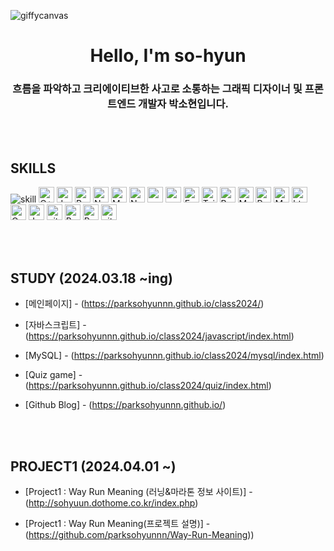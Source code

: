 ![giffycanvas](https://github.com/parksohyunnn/class2024/assets/164127801/575497a6-029b-4a20-b586-d82d828d4d30)

# <div align="center"> Hello, I'm so-hyun </div>

### <div align="center"> 흐름을 파악하고 크리에이티브한 사고로 소통하는 그래픽 디자이너 및 프론트엔드 개발자 박소현입니다. </div>

<br><br>



## SKILLS </div>
![skill](https://github.com/parksohyunnn/class2024/assets/164127801/8bf73bac-9b82-4a46-a3ad-28297974482e) 
<img alt="C++" src="https://img.shields.io/badge/C%2B%2B-5D96CB?style=flat&logo=appvey=c%2B%2B&logoColor=61DAFB" height="25px"/>
<img alt="Javascript" src="https://img.shields.io/badge/JavaScript-809F85?style=for-the-badge&logo=javascript&logoColor=F7DF1E"  height="25px"/>
<img alt="React" src="https://img.shields.io/badge/React-FFDC62?style=for-the-badge&logo=react&logoColor=61DAFB" height="25px"/>
<img alt="NextJs" src="https://img.shields.io/badge/Next-DF976D?style=for-the-badge&logo=next.js&logoColor=white" height="25px"/>
<img alt="MongoDB" src="https://img.shields.io/badge/-MongoDB-809F85?style=flat-square&logo=mongodb&logoColor=white"  height="25px"/>
<img alt="Nodejs" src="https://img.shields.io/badge/-Nodejs-FFDC62?style=flat-square&logo=Node.js&logoColor=white"  height="25px"/>
<img alt="npm" src="https://img.shields.io/badge/NPM-DF976D?style=for-the-badge&logo=npm&logoColor=white" height="25px"/>
<img alt="redux" src="https://img.shields.io/badge/-Redux-764ABC?style=flat-square&logo=redux&logoColor=white" height="25px"/>
 <img alt="Express" src="https://img.shields.io/badge/express.js-%23404d59.svg?style=for-the-badge&logo=express&logoColor=%2361DAFB" height="25px"/>
<img alt="Tailwidcss" src="https://img.shields.io/badge/Tailwind_CSS-38B2AC?style=for-the-badge&logo=tailwind-css&logoColor=white" height="25px"/>
<img alt="Bootstrap" src="https://img.shields.io/badge/Bootstrap-563D7C?style=for-the-badge&logo=bootstrap&logoColor=white" height="25px"/>
<img alt="Material UI" src="https://img.shields.io/badge/Material--UI-0081CB?style=for-the-badge&logo=material-ui&logoColor=white" height="25px"/>
<img alt="Python" src="https://img.shields.io/badge/Python-14354C?style=for-the-badge&logo=python&logoColor=white" height="25px"/>
<img alt="Markdown" src="https://img.shields.io/badge/Markdown-000000?style=for-the-badge&logo=markdown&logoColor=white"  height="25px"/>
<img alt="html5" src="https://img.shields.io/badge/HTML5-E34F26?style=for-the-badge&logo=html5&logoColor=white" height="25px"/>
<img alt="Css3" src="https://img.shields.io/badge/CSS3-1572B6?style=for-the-badge&logo=css3&logoColor=white" height="25px"/>
<img alt="Jquery" src="https://img.shields.io/badge/jquery-%230769AD.svg?style=for-the-badge&logo=jquery&logoColor=white" height="25px"/>
<img alt="git" src="https://img.shields.io/badge/-Git-F05032?style=flat-square&logo=git&logoColor=white" height="25px"/>
<img alt="Brave browser" src="https://img.shields.io/badge/-Brave_Browser-FB542B?style=flat-square&logo=brave&logoColor=white" height="25px"/>
<img alt="Prettier" src="https://img.shields.io/badge/-Prettier-F7B93E?style=flat-square&logo=prettier&logoColor=white" height="25px"/>
 <img alt="github actions" src="https://img.shields.io/badge/-Github_Actions-2088FF?style=flat-square&logo=github-actions&logoColor=white" height="25px"/>

<br><br>

## STUDY (2024.03.18 ~ing) </div>
- [메인페이지] - (https://parksohyunnn.github.io/class2024/)

- [자바스크립트] - (https://parksohyunnn.github.io/class2024/javascript/index.html)

- [MySQL] - (https://parksohyunnn.github.io/class2024/mysql/index.html)

- [Quiz game] - (https://parksohyunnn.github.io/class2024/quiz/index.html)

- [Github Blog] - (https://parksohyunnn.github.io/)

<br><br>

## PROJECT1 (2024.04.01 ~) </div>

- [Project1 : Way Run Meaning (러닝&마라톤 정보 사이트)] - (http://sohyuun.dothome.co.kr/index.php)

- [Project1 : Way Run Meaning(프로젝트 설명)] - (https://github.com/parksohyunnn/Way-Run-Meaning))

